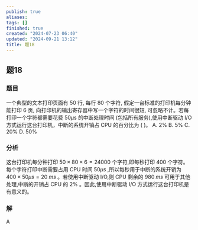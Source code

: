 ```yaml
---
publish: true
aliases: 
tags: []
finished: true
created: "2024-07-23 06:40"
updated: "2024-09-21 13:12"
title: 题18
---
```

## 题18
### 题目
一个典型的文本打印页面有 50 行, 每行 80 个字符, 假定一台标准的打印机每分钟能打印 6 页, 向打印机的输出寄存器中写一个字符的时间很短, 可忽略不计。若每打印一个字符都需要花费 ${50\mu }\mathrm{s}$ 的中断处理时间 (包括所有服务),使用中断驱动 $\mathrm{I}/\mathrm{O}$ 方式运行这台打印机，中断的系统开销占 CPU 的百分比为 ( )。
A. $2\%$ B. $5\%$ C. ${20}\%$ D. ${50}\%$
### 分析
这台打印机每分钟打印 ${50} \times {80} \times 6 = {24000}$ 个字符,即每秒打印 400 个字符。每个字符打印中断需要占用 CPU 时间 ${50\mu }s$ ,所以每秒用于中断的系统开销为 ${400} \times {50\mu }s = {20}\;{ms}$ 。若使用中断驱动 I/O,则 CPU 剩余的 ${980}\;{ms}$ 可用于其他处理,中断的开销占 CPU 的 $2\%$ 。因此,使用中断驱动 I/O 方式运行这台打印机是有意义的。
### 解
A